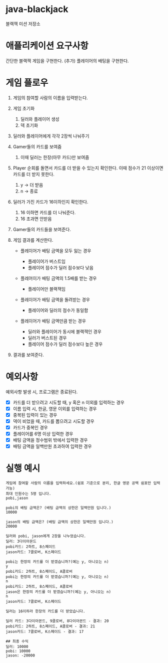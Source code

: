 # java-blackjack

블랙잭 미션 저장소

# 애플리케이션 요구사항

간단한 블랙잭 게임을 구현한다.
(추가) 플레이어의 배팅을 구현한다.

# 게임 플로우

1. 게임의 참여할 사람의 이름을 입력받는다.
2. 게임 초기화
    1. 딜러와 플레이어 생성
    2. 덱 초기화
3. 딜러와 플레이어에게 각각 2장씩 나눠주기
4. Gamer들의 카드를 보여줌
    1. 이때 딜러는 한장(아무 카드)만 보여줌
5. Player 순회를 돌면서 카드를 더 받을 수 있는지 확인한다. 이때 점수가 21 이상이면 카드를 더 받지 못한다.
    1. y → 더 받음
    2. n → 종료
6. 딜러가 가진 카드가 16이하인지 확인한다.
    1. 16 이하면 카드를 더 나눠준다.
    2. 16 초과면 안받음
7. Gamer들의 카드들을 보여준다.
8. 게임 결과를 계산한다.
    - 플레이어가 배팅 금액을 모두 잃는 경우
        - 플레이어가 버스트임
        - 플레이어 점수가 딜러 점수보다 낮음

    - 플레어이가 배팅 금액의 1.5배를 받는 경우
        - 플레이어만 블랙잭임

    - 플레이어가 배팅 금액을 돌려받는 경우
        - 플레이어와 딜러의 점수가 동일함

    - 플레이어가 배팅 금액만큼 받는 경우
        - 딜러와 플레이어가 동시에 블랙잭인 경우
        - 딜러가 버스트된 경우
        - 플레이어 점수가 딜러 점수보다 높은 경우

9. 결과를 보여준다.

# 예외사항

예외사항 발생 시, 프로그램은 종료된다.

- [x] 카드를 더 받으려고 시도할 때, y 혹은 n 이외를 입력하는 경우
- [x] 이름 입력 시, 한글, 영문 이외를 입력하는 경우
- [x] 중복된 입력이 있는 경우
- [x] 덱이 비었을 때, 카드를 뽑으려고 시도할 경우
- [x] 카드가 중복인 경우
- [x] 플레이어를 6명 이상 입력한 경우
- [x] 배팅 금액을 정수범위 밖에서 입력한 경우
- [x] 배팅 금액을 일백만원 초과하여 입력한 경우

# 실행 예시

```text
게임에 참여할 사람의 이름을 입력하세요.(쉼표 기준으로 분리, 한글 영문 공백 쉼표만 입력 가능)
최대 인원수는 5명 입니다.
pobi,jason

pobi의 배팅 금액은? (배팅 금액의 상한은 일백만원 입니다.)
10000

jason의 배팅 금액은? (배팅 금액의 상한은 일백만원 입니다.)
20000

딜러와 pobi, jason에게 2장을 나누었습니다.
딜러: 3다이아몬드
pobi카드: 2하트, 8스페이드
jason카드: 7클로버, K스페이드

pobi는 한장의 카드를 더 받겠습니까?(예는 y, 아니오는 n)
y
pobi카드: 2하트, 8스페이드, A클로버
pobi는 한장의 카드를 더 받겠습니까?(예는 y, 아니오는 n)
n
pobi카드: 2하트, 8스페이드, A클로버
jason은 한장의 카드를 더 받겠습니까?(예는 y, 아니오는 n)
n
jason카드: 7클로버, K스페이드

딜러는 16이하라 한장의 카드를 더 받았습니다.

딜러 카드: 3다이아몬드, 9클로버, 8다이아몬드 - 결과: 20
pobi카드: 2하트, 8스페이드, A클로버 - 결과: 21
jason카드: 7클로버, K스페이드 - 결과: 17

## 최종 수익
딜러: 10000
pobi: 10000 
jason: -20000


```